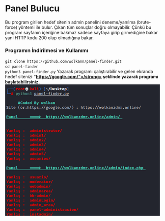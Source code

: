 # Panel Bulucu
Bu program girilen hedef sitenin admin panelini deneme/yanılma (brute-force) yöntemi ile bulur. Çıkan tüm sonuçlar doğru olmayabilir. Çünkü bu program sayfanın içeriğine bakmaz sadece sayfaya girip girmediğine bakar yani HTTP kodu 200 olup olmadığına bakar.

### Programın İndirilmesi ve Kullanımı
`git clone https://github.com/wolkann/panel-finder.git`<br>
`cd panel-finder`<br>
`python3 panel-finder.py` Yazarak programı çalıştırabilir ve gelen ekranda hedef sitenizi <strong>"https://google.com/"</strong> şeklinde yazarak programı başlatabilirsiniz.<br>
<img src="/img/panel.png"/>
